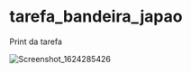 # tarefa_bandeira_japao

Print da tarefa

![Screenshot_1624285426](https://user-images.githubusercontent.com/86212446/122778398-58f60900-d283-11eb-883e-179674842e04.png)
